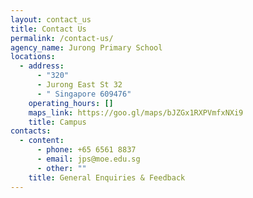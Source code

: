 ```yaml
---
layout: contact_us
title: Contact Us
permalink: /contact-us/
agency_name: Jurong Primary School
locations:
  - address:
      - "320"
      - Jurong East St 32
      - " Singapore 609476"
    operating_hours: []
    maps_link: https://goo.gl/maps/bJZGx1RXPVmfxNXi9
    title: Campus
contacts:
  - content:
      - phone: +65 6561 8837
      - email: jps@moe.edu.sg
      - other: ""
    title: General Enquiries & Feedback
---
```

